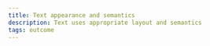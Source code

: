```yaml
---
title: Text appearance and semantics
description: Text uses appropriate layout and semantics
tags: outcome
---
```

